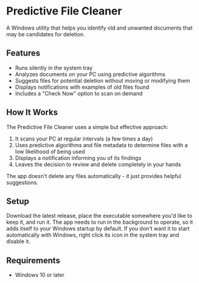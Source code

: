 # Predictive File Cleaner

A Windows utility that helps you identify old and unwanted documents that may be candidates for deletion.

## Features

- Runs silently in the system tray
- Analyzes documents on your PC using predictive algorithms
- Suggests files for potential deletion without moving or modifying them
- Displays notifications with examples of old files found
- Includes a "Check Now" option to scan on demand

## How It Works

The Predictive File Cleaner uses a simple but effective approach:

1. It scans your PC at regular intervals (a few times a day)
2. Uses predictive algorithms and file metadata to determine files with a low likelihood of being used
3. Displays a notification informing you of its findings
4. Leaves the decision to review and delete completely in your hands

The app doesn't delete any files automatically - it just provides helpful suggestions.

## Setup

Download the latest release, place the executable somewhere you'd like to keep it, and run it.
The app needs to run in the background to operate, so it adds itself to your Windows startup by default. If you don't want it to start automatically with Windows, right click its icon in the system tray and disable it.

## Requirements

- Windows 10 or later
